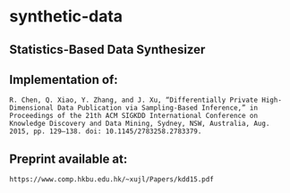 # synthetic-data

## Statistics-Based Data Synthesizer

## Implementation of:
```
R. Chen, Q. Xiao, Y. Zhang, and J. Xu, “Differentially Private High-Dimensional Data Publication via Sampling-Based Inference,” in Proceedings of the 21th ACM SIGKDD International Conference on Knowledge Discovery and Data Mining, Sydney, NSW, Australia, Aug. 2015, pp. 129–138. doi: 10.1145/2783258.2783379.
```

## Preprint available at:
```
https://www.comp.hkbu.edu.hk/~xujl/Papers/kdd15.pdf
```
